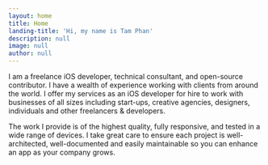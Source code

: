 ```yaml
---
layout: home
title: Home
landing-title: 'Hi, my name is Tam Phan'
description: null
image: null
author: null
---
```


I am a freelance iOS developer, technical consultant, and open-source contributor. I have a wealth of experience working with clients from around the world. I offer my services as an iOS developer for hire to work with businesses of all sizes including start-ups, creative agencies, designers, individuals and other freelancers & developers.

The work I provide is of the highest quality, fully responsive, and tested in a wide range of devices. I take great care to ensure each project is well-architected, well-documented and easily maintainable so you can enhance an app as your company grows.
